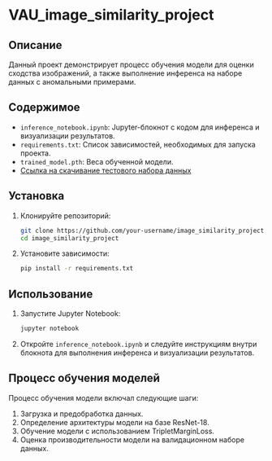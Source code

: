 # VAU_image_similarity_project

## Описание

Данный проект демонстрирует процесс обучения модели для оценки сходства изображений, а также выполнение инференса на наборе данных с аномальными примерами.

## Содержимое

- `inference_notebook.ipynb`: Jupyter-блокнот с кодом для инференса и визуализации результатов.
- `requirements.txt`: Список зависимостей, необходимых для запуска проекта.
- `trained_model.pth`: Веса обученной модели.
- [Ссылка на скачивание тестового набора данных](https://example.com/anomalous_dataset.csv)

## Установка

1. Клонируйте репозиторий:
    ```sh
    git clone https://github.com/your-username/image_similarity_project.git
    cd image_similarity_project
    ```

2. Установите зависимости:
    ```sh
    pip install -r requirements.txt
    ```

## Использование

1. Запустите Jupyter Notebook:
    ```sh
    jupyter notebook
    ```

2. Откройте `inference_notebook.ipynb` и следуйте инструкциям внутри блокнота для выполнения инференса и визуализации результатов.

## Процесс обучения моделей

Процесс обучения модели включал следующие шаги:
1. Загрузка и предобработка данных.
2. Определение архитектуры модели на базе ResNet-18.
3. Обучение модели с использованием TripletMarginLoss.
4. Оценка производительности модели на валидационном наборе данных.
